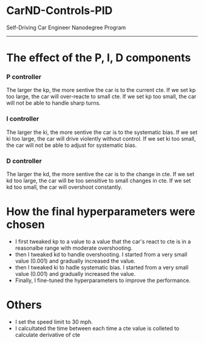 # CarND-Controls-PID
Self-Driving Car Engineer Nanodegree Program

---

# The effect of the P, I, D components

### P controller
The larger the kp, the more sentive the car is to the current cte. If we set kp too large, the car will over-reacte to small cte. If we set kp too small, the car will not be able to handle sharp turns.
### I controller
The larger the ki, the more sentive the car is to the systematic bias. If we set ki too large, the car will drive violently without control. If we set ki too small, the car will not be able to adjust for systematic bias.
### D controller
The larger the kd, the more sentive the car is to the change in cte. If we set kd too large, the car will be too sensitive to small changes in cte. If we set kd too small, the car will overshoot constantly.
# How the final hyperparameters were chosen
* I first tweaked kp to a value to a value that the car's react to cte is in a reasonalbe range with moderate overshooting.
* then I tweaked kd to handle overshooting. I started from a very small value (0.001) and gradually increased the value.  
* then I tweaked ki to hadle systematic bias. I started from a very small value (0.001) and gradually increased the value.
* Finally, I fine-tuned the hyperparameters to improve the performance.
# Others
* I set the speed limit to 30 mph. 
* I calcultated the time between each time a cte value is colleted to calculate derivative of cte 
